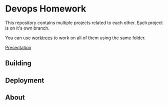 # Devops Homework

This repository contains multiple projects related to each other.
Each project is on it's own branch.

You can use [worktrees](https://git-scm.com/docs/git-worktree) to work on all of them using the same folder.


[Presentation](https://docs.google.com/presentation/d/1_E6p5FQNrRJT9U7vqXMGranOfDUFm_E1N-12LgOmKBk/edit?usp=sharing)

## Building

## Deployment

## About
